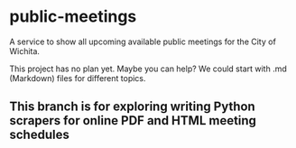 # public-meetings
A service to show all upcoming available public meetings for the City of Wichita.

This project has no plan yet. Maybe you can help? We could start with .md (Markdown) files for different topics.

## This branch is for exploring writing Python scrapers for online PDF and HTML meeting schedules
